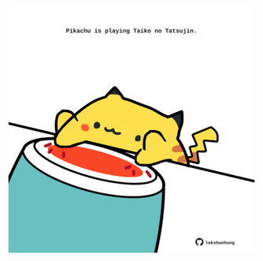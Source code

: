 <!-- built at 27/05/2021, 04:13:22 UTC -->
<p align="center">
  <img width="500" height="500" src="./ReadmeImage.svg">
</p>
